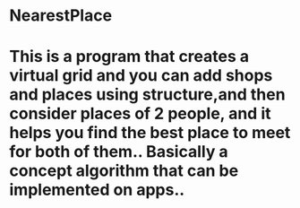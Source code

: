 # NearestPlace
# This is a program that creates a virtual grid and you can add shops and places using structure,and then consider places of 2 people, and it helps you find the best place to meet for both of them.. Basically a concept algorithm that can be implemented on apps..
